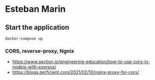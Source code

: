 # Esteban Marin
## Start the application
```shell
docker-compose up
```
### CORS, reverse-proxy, Ngnix
- https://www.section.io/engineering-education/how-to-use-cors-in-nodejs-with-express/
- https://blogs.perficient.com/2021/02/10/nginx-proxy-for-cors/
